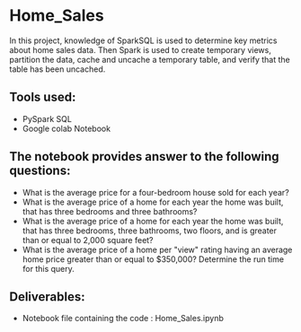 # Home_Sales

In this project, knowledge of SparkSQL is used to determine key metrics about home sales data. Then Spark is used to create temporary views, partition the data, cache and uncache a temporary table, and verify that the table has been uncached.

## Tools used: 

   * PySpark SQL
   * Google colab Notebook

## The notebook provides answer to the following questions:

   * What is the average price for a four-bedroom house sold for each year? 
   * What is the average price of a home for each year the home was built, that has three bedrooms and three bathrooms? 
   * What is the average price of a home for each year the home was built, that has three bedrooms, three bathrooms, two floors, and is greater than or equal to 2,000 square feet? 
   * What is the average price of a home per "view" rating having an average home price greater than or equal to $350,000? Determine the run time for this query.

## Deliverables: 
   * Notebook file containing the code : Home_Sales.ipynb
